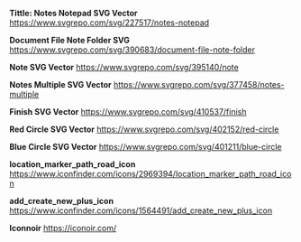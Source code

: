 **Tittle: Notes Notepad SVG Vector**
https://www.svgrepo.com/svg/227517/notes-notepad

**Document File Note Folder SVG**
https://www.svgrepo.com/svg/390683/document-file-note-folder

**Note SVG Vector**
https://www.svgrepo.com/svg/395140/note

**Notes Multiple SVG Vector**
https://www.svgrepo.com/svg/377458/notes-multiple

**Finish SVG Vector**
https://www.svgrepo.com/svg/410537/finish

**Red Circle SVG Vector**
https://www.svgrepo.com/svg/402152/red-circle

**Blue Circle SVG Vector**
https://www.svgrepo.com/svg/401211/blue-circle

**location_marker_path_road_icon**
https://www.iconfinder.com/icons/2969394/location_marker_path_road_icon

**add_create_new_plus_icon**
https://www.iconfinder.com/icons/1564491/add_create_new_plus_icon

**Iconnoir**
https://iconoir.com/
